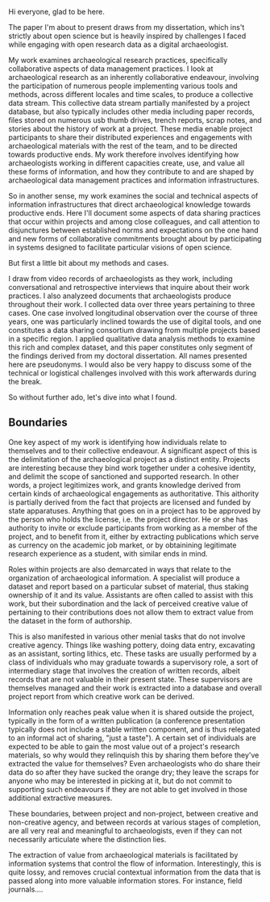 

Hi everyone, glad to be here.

The paper I'm about to present draws from my dissertation, which ins't strictly about open science but is heavily inspired by challenges I faced while engaging with open research data as a digital archaeologist.

My work examines archaeological research practices, specifically collaborative aspects of data management practices. I look at archaeological research as an inherently collaborative endeavour, involving the participation of numerous people implementing various tools and methods, across different locales and time scales, to produce a collective data stream. This collective data stream partially manifested by a project database, but also typically includes other media including paper records, files stored on numerous usb thumb drives, trench reports, scrap notes, and stories about the history of work at a project. These media enable project participants to share their distributed experiences and engagements with archaeological materials with the rest of the team, and to be directed towards productive ends. My work therefore involves identifying how archaeologists working in different capacities create, use, and value all these forms of information, and how they contribute to and are shaped by archaeological data management practices and information infrastructures.

So in another sense, my work examines the social and technical aspects of information infrastructures that direct archaeological knowledge towards productive ends. Here I'll document some aspects of data sharing practices that occur within projects and among close colleagues, and call attention to disjunctures between established norms and expectations on the one hand and new forms of collaborative commitments brought about by participating in systems designed to facilitate particular visions of open science.

But first a little bit about my methods and cases.

I draw from video records of archaeologists as they work, including conversational and retrospective interviews that inquire about their work practices. I also analyzeed documents that archaeologists produce throughout their work. I collected data over three years pertaining to three cases. One case involved longitudinal observation over the course of three years, one was particularly inclined towards the use of digital tools, and one constitutes a data sharing consortium drawing from multiple projects based in a specific region. I applied qualitative data analysis methods to examine this rich and complex dataset, and this paper constitutes only segment of the findings derived from my doctoral dissertation. All names presented here are pseudonyms. I would also be very happy to discuss some of the technical or logistical challenges involved with this work afterwards during the break.

So without further ado, let's dive into what I found.

## Boundaries

One key aspect of my work is identifying how individuals relate to themselves and to their collective endeavour. A significant aspect of this is the delimitation of the archaeological project as a distinct entity. Projects are interesting because they bind work together under a cohesive identity, and delimit the scope of sanctioned and supported research. In other words, a project legitimizes work, and grants knowledge derived from certain kinds of archaeological engagements as authoritative. This aithority is partially derived from the fact that projects are licensed and funded by state apparatuses. Anything that goes on in a project has to be approved by the person who holds the license, i.e. the project director. He or she has authority to invite or exclude participants from working as a member of the project, and to benefit from it, either by extracting publications which serve as currency on the academic job market, or by obtainining legitimate research experience as a student, with similar ends in mind.

<highlight specific sayings supporting these claims>

Roles within projects are also demarcated in ways that relate to the organization of archaeological information. A specialist will produce a dataset and report based on a particular subset of material, thus staking ownership of it and its value. Assistants are often called to assist with this work, but their subordination and the lack of perceived creative value of pertaining to their contributions does not allow them to extract value from the dataset in the form of authorship.

This is also manifested in various other menial tasks that do not involve creative agency. Things like washing pottery, doing data entry, excavating as an assistant, sorting lithics, etc. These tasks are usually performed by a class of individuals who may graduate towards a supervisory role, a sort of intermediary stage that involves the creation of written records, albeit records that are not valuable in their present state. These supervisors are themselves managed and their work is extracted into a database and overall project report from which creative work can be derived.

Information only reaches peak value when it is shared outside the project, typically in the form of a written publication (a conference presentation typically does not include a stable written component, and is thus relegated to an informal act of sharing, "just a taste"). A certain set of individuals are expected to be able to gain the most value out of a project's research materials, so why would they relinquish this by sharing them before they've extracted the value for themselves? Even archaeologists who do share their data do so after they have sucked the orange dry; they leave the scraps for anyone who may be interested in picking at it, but do not commit to supporting such endeavours if they are not able to get involved in those additional extractive measures.

These boundaries, between project and non-project, between creative and non-creative agency, and between records at various stages of completion, are all very real and meaningful to archaeologists, even if they can not necessarily articulate where the distinction lies.

The extraction of value from archaeological materials is facilitated by information systems that control the flow of information. Interestingly, this is quite lossy, and removes crucial contextual information from the data that is passed along into more valuable information stores. For instance, field journals....














